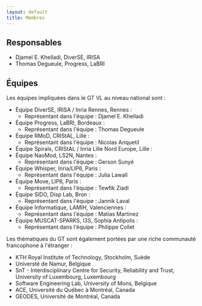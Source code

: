 ```yaml
---
layout: default
title: Membres
---
```


## Responsables

* Djamel E. Khelladi, DiverSE, IRISA
* Thomas Degueule, Progress, LaBRI

## Équipes

Les équipes impliquées dans le GT VL au niveau national sont :

* Équipe DiverSE, IRISA / Inria Rennes, Rennes :
  * Représentant dans l'équipe : Djamel E. Khelladi
* Équipe Progress, LaBRI, Bordeaux :
  * Représentant dans l'équipe : Thomas Degueule
* Équipe RMoD, CRIStAL, Lille :
  * Représentant dans l'équipe : Nicolas Anquetil
* Équipe Spirals, CRIStAL / Inria Lille Nord Europe, Lille :
* Équipe NaoMod, LS2N, Nantes :
  * Représentant dans l'équipe  : Gerson Sunyé
* Équipe Whisper,  Inria/LIP6, Paris :
  * Représentant dans l'équipe  : Julia Lawall
* Équipe Move,  LIP6, Paris :
  * Représentant dans l'équipe  : Tewfik Ziadi
* Équipe SIDO,  Disp Lab, Bron :
  * Représentant dans l'équipe  : Jannik Laval
* Équipe Informatique, LAMIH, Valenciennes :
  * Représentant dans l'équipe  : Matias Martinez
* Équipe MUSCAT-SPARKS, I3S, Sophia Antipolis :
  * Représentant dans l'équipe  : Philippe Collet

Les thématiques du GT sont également portées par une riche communauté francophone à l'étranger :

* KTH Royal Institute of Technology, Stockholm, Suède
* Universté de Namur, Belgique
* SnT - Interdisciplinary Centre for Security, Reliability and Trust, University of Luxembourg, Luxembourg
* Software Engineering Lab, University of Mons, Belgique
* ACE, Université du Québec à Montréal, Canada
* GEODES, Université de Montréal, Canada

